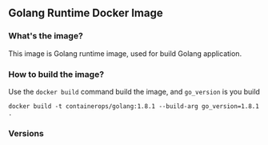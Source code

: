 ## Golang Runtime Docker Image

### What's the image?

This image is Golang runtime image, used for build Golang application. 

### How to build the image?

Use the `docker build` command build the image, and `go_version` is you build 

```
docker build -t containerops/golang:1.8.1 --build-arg go_version=1.8.1  .
```

### Versions


